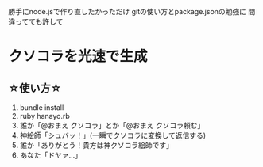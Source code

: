 勝手にnode.jsで作り直したかっただけ
gitの使い方とpackage.jsonの勉強に 間違ってても許して

# クソコラを光速で生成

## ☆使い方☆
1. bundle install
2. ruby hanayo.rb
3. 誰か「@おまえ クソコラ」とか「@おまえ クソコラ頼む」
4. 神絵師「シュバッ！」(一瞬でクソコラに変換して返信する)
5. 誰か「ありがとう！貴方は神クソコラ絵師です」
6. あなた「ドヤァ…」